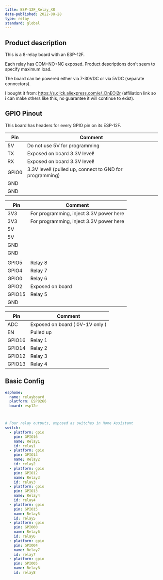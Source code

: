 ```yaml
---
title: ESP-12F_Relay_X8
date-published: 2022-08-28
type: relay
standard: global
---
```


## Product description

This is a 8-relay board with an ESP-12F.

Each relay has COM+NO+NC exposed. Product descriptions don't seem to specify maximum load.

The board can be powered either via 7-30VDC or via 5VDC (separate connectors).

I bought it from: https://s.click.aliexpress.com/e/_DnEOi2r (affiliation link so i can make others like this, no guarantee it will continue to exist).

## GPIO Pinout

This board has headers for every GPIO pin on its ESP-12F.

| Pin   | Comment                                                 |
| ----- | ------------------------------------------------------- |
| 5V    | Do not use 5V for programming                           |
| TX    | Exposed on board 3.3V level!                            |
| RX    | Exposed on board 3.3V level!                            |
| GPIO0 | 3.3V level! (pulled up, connect to GND for programming) |
| GND   |                                                         |
| GND   |                                                         |

| Pin    | Comment                                 |
| ------ | --------------------------------------- |
| 3V3    | For programming, inject 3.3V power here |
| 3V3    | For programming, inject 3.3V power here |
| 5V     |                                         |
| 5V     |                                         |
| GND    |                                         |
| GND    |                                         |
|        |                                         |
| GPIO5  | Relay 8                                 |
| GPIO4  | Relay 7                                 |
| GPIO0  | Relay 6                                 |
| GPIO2  | Exposed on board                        |
| GPIO15 | Relay 5                                 |
| GND    |                                         |

| Pin    | Comment                                 |
| ------ | --------------------------------------- |
| ADC    | Exposed on board ( 0V-1V only )         |
| EN     | Pulled up                               |
| GPIO16 | Relay 1                                 |
| GPIO14 | Relay 2                                 |
| GPIO12 | Relay 3                                 |
| GPIO13 | Relay 4                                 |

## Basic Config

```yaml
esphome:
  name: relayboard
  platform: ESP8266
  board: esp12e



# Four relay outputs, exposed as switches in Home Assistant
switch:
  - platform: gpio
    pin: GPIO16
    name: Relay1
    id: relay1
  - platform: gpio
    pin: GPIO14
    name: Relay2
    id: relay2
  - platform: gpio
    pin: GPIO12
    name: Relay3
    id: relay3
  - platform: gpio
    pin: GPIO13
    name: Relay4
    id: relay4
  - platform: gpio
    pin: GPIO15
    name: Relay5
    id: relay5
  - platform: gpio
    pin: GPIO00
    name: Relay6
    id: relay6
  - platform: gpio
    pin: GPIO04
    name: Relay7
    id: relay7
  - platform: gpio
    pin: GPIO05
    name: Relay8
    id: relay8
```
